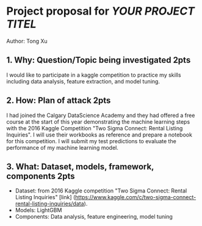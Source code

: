 # Project proposal for *YOUR PROJECT TITEL*
Author: Tong Xu

## 1. Why: Question/Topic being investigated 2pts
I would like to participate in a kaggle competition to practice my skills including data analysis, feature extraction, and model tuning.
## 2. How: Plan of attack 2pts
I had joined the Calgary DataScience Academy and they had offered a free course at the start of this year demonstrating the machine learning steps with the 2016 Kaggle Competition "Two Sigma Connect: Rental Listing Inquiries". I will use their workbooks as reference and prepare a notebook for this competition. I will submit my test predictions to evaluate the performance of my machine learning model. 
## 3. What: Dataset, models, framework, components 2pts
* Dataset: from 2016 Kaggle competition "Two Sigma Connect: Rental Listing Inquiries" [link] (https://www.kaggle.com/c/two-sigma-connect-rental-listing-inquiries/data).
* Models: LightGBM 
* Components: Data analysis, feature engineering, model tuning
